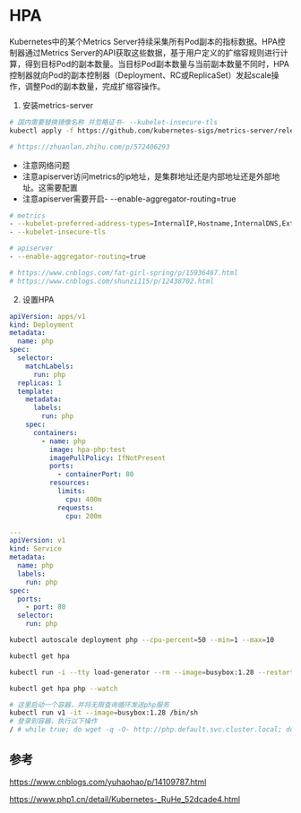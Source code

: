 # HPA

Kubernetes中的某个Metrics Server持续采集所有Pod副本的指标数据。HPA控制器通过Metrics Server的API获取这些数据，基于用户定义的扩缩容规则进行计算，得到目标Pod的副本数量。当目标Pod副本数量与当前副本数量不同时，HPA控制器就向Pod的副本控制器（Deployment、RC或ReplicaSet）发起scale操作，调整Pod的副本数量，完成扩缩容操作。

1. 安装metrics-server

```bash
# 国内需要替换镜像名称 并忽略证书- --kubelet-insecure-tls
kubectl apply -f https://github.com/kubernetes-sigs/metrics-server/releases/latest/download/components.yaml

# https://zhuanlan.zhihu.com/p/572406293
```

- 注意网络问题
- 注意apiserver访问metrics的ip地址，是集群地址还是内部地址还是外部地址。这需要配置
- 注意apiserver需要开启- --enable-aggregator-routing=true

```bash
# metrics
- --kubelet-preferred-address-types=InternalIP,Hostname,InternalDNS,ExternalDNS,ExternalIP  
- --kubelet-insecure-tls

# apiserver
- --enable-aggregator-routing=true

# https://www.cnblogs.com/fat-girl-spring/p/15936467.html
# https://www.cnblogs.com/shunzi115/p/12438702.html
```

2. 设置HPA

```yaml
apiVersion: apps/v1
kind: Deployment
metadata:
  name: php
spec:
  selector:
    matchLabels:
      run: php
  replicas: 1
  template:
    metadata:
      labels:
        run: php
    spec:
      containers:
        - name: php
          image: hpa-php:test
          imagePullPolicy: IfNotPresent
          ports:
            - containerPort: 80
          resources:
            limits:
              cpu: 400m
            requests:
              cpu: 200m

---
apiVersion: v1
kind: Service
metadata:
  name: php
  labels:
    run: php
spec:
  ports:
    - port: 80
  selector:
    run: php
```

```bash
kubectl autoscale deployment php --cpu-percent=50 --min=1 --max=10

kubectl get hpa

kubectl run -i --tty load-generator --rm --image=busybox:1.28 --restart=Never -- /bin/sh -c "while sleep 0.01; do wget -q -O- http://php-apache; done"

kubectl get hpa php --watch

# 这里启动一个容器，并将无限查询循环发送php服务
kubectl run v1 -it --image=busybox:1.28 /bin/sh
# 登录到容器，执行以下操作
/ # while true; do wget -q -O- http://php.default.svc.cluster.local; done
```

## 参考

https://www.cnblogs.com/yuhaohao/p/14109787.html

https://www.php1.cn/detail/Kubernetes-_RuHe_52dcade4.html